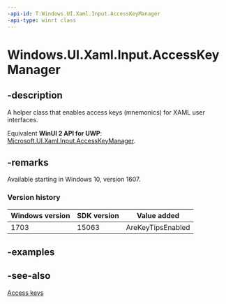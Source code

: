 ```yaml
---
-api-id: T:Windows.UI.Xaml.Input.AccessKeyManager
-api-type: winrt class
---
```


<!-- Class syntax.
public class AccessKeyManager : Windows.UI.Xaml.Input.IAccessKeyManager
-->

# Windows.UI.Xaml.Input.AccessKeyManager

## -description
A helper class that enables access keys (mnemonics) for XAML user interfaces.

Equivalent **WinUI 2 API for UWP**: [Microsoft.UI.Xaml.Input.AccessKeyManager](/windows/winui/api/microsoft.ui.xaml.input.accesskeymanager).

## -remarks
Available starting in Windows 10, version 1607.

### Version history

| Windows version | SDK version | Value added |
| -- | -- | -- |
| 1703 | 15063 | AreKeyTipsEnabled |

## -examples

## -see-also
[Access keys](/windows/uwp/design/input/access-keys)
